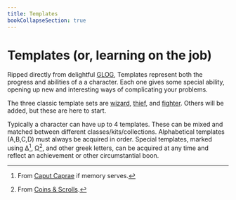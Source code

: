 ```yaml
---
title: Templates
bookCollapseSection: true
---
```

# Templates (or, learning on the job)
Ripped directly from delightful [GLOG](https://goblinpunch.blogspot.com/2016/05/the-glog.html), Templates represent both the progress and abilities of a a character.
Each one gives some special ability, opening up new and interesting ways of complicating your problems.

The three classic template sets are [wizard](/docs/templates/wizard/), [thief](/docs/templates/thief), and [fighter](/docs/templates/fighter).
Others will be added, but these are here to start.

Typically a character can have up to 4 templates.
These can be mixed and matched between different classes/kits/collections.
Alphabetical templates (A,B,C,D) must always be acquired in order.
Special templates, marked using ∆[^1], Ω[^2], and other greek letters, can be acquired at any time and reflect an achievement or other circumstantial boon.

[^1]: From [Caput Caprae](https://caput-caprae.blogspot.com/2021/02/glog-pyromancy.html) if memory serves.
[^2]: From [Coins & Scrolls](https://coinsandscrolls.blogspot.com/2019/10/osr-ultraviolet-gloglands.html).